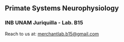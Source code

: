 ## Primate Systems Neurophysiology
### INB UNAM Juriquilla - Lab. B15

Reach to us at: merchantlab.b15@gmail.com


